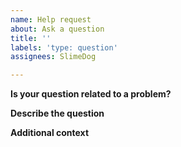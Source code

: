 ```yaml
---
name: Help request
about: Ask a question
title: ''
labels: 'type: question'
assignees: SlimeDog

---
```


**Is your question related to a problem?**
<!-- A clear and concise description of the problem. Add text after this comment. -->


**Describe the question**
<!-- A clear and concise statement of the question. Add text after this comment. -->


**Additional context**
